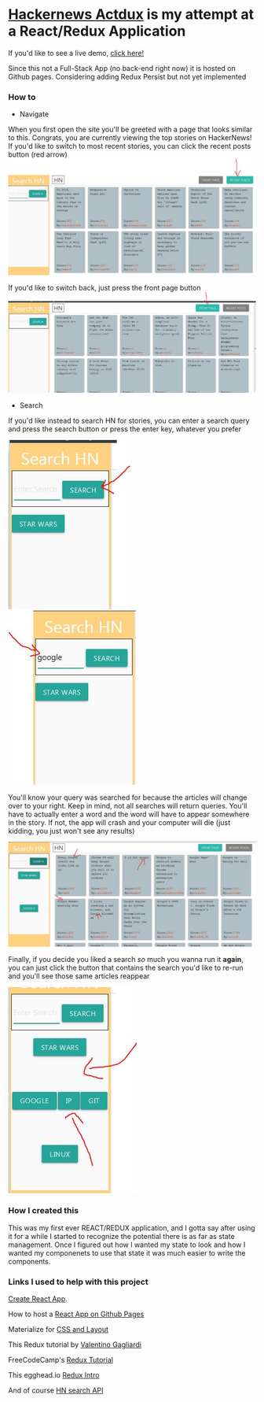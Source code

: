 # [Hackernews Actdux](https://dcoco1890.github.io/hackernews-actdux/) is my attempt at a React/Redux Application

If you'd like to see a live demo, [click here!](https://dcoco1890.github.io/hackernews-actdux/)

Since this not a Full-Stack App (no back-end right now) it is hosted on Github pages. Considering adding Redux Persist but not yet implemented  


### How to
* Navigate

When you first open the site you'll be greeted with a page that looks similar to this. Congrats, you are currently viewing the top stories on HackerNews! If you'd like to switch to most recent stories, you can click the recent posts button (red arrow)
![f](hnRM_00.JPG)


If you'd like to switch back, just press the front page button
![front](hnRM_01.JPG)

* Search

If you'd like instead to search HN for stories, you can enter a search query and press the search button or press the enter key, whatever you prefer

![search0](hnRM_02.JPG)
![search1](hnRM_03.JPG)


You'll know your query was searched for because the articles will change over to your right. Keep in mind, not all searches will return queries. You'll have to actually enter a word and the word will have to appear somewhere in the story. If not, the app will crash and your computer will die (just kidding, you just won't see any results) 

![search2](hnRM_04.JPG)

Finally, if you decide you liked a search *so* much you wanna run it **again**, you can just click the button that contains the search you'd like to re-run and you'll see those same articles reappear

![lastsearch](hnRM_05.JPG)


### How I created this

This was my first ever REACT/REDUX application, and I gotta say after using it for a while I started to recognize the potential there is as far as state management. Once I figured out how I wanted my state to look and how I wanted my componenets to use that state it was much easier to write the components.


### Links I used to help with this project

[Create React App](https://github.com/facebook/create-react-app).

How to host a [React App on Github Pages](https://github.com/gitname/react-gh-pages)

Materialize for [CSS and Layout](https://materializecss.com/)

This Redux tutorial by [Valentino Gagliardi](https://www.valentinog.com/blog/redux/)

FreeCodeCamp's [Redux Tutorial](https://www.freecodecamp.org/learn/front-end-libraries/redux/)

This egghead.io [Redux Intro](https://egghead.io/courses/getting-started-with-redux)

And of course [HN search API](https://hn.algolia.com/api)


